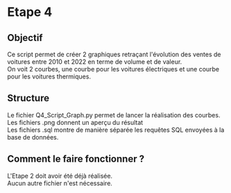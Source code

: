 # Etape 4 

## Objectif 

Ce script permet de créer 2 graphiques retraçant l'évolution des ventes de voitures entre 2010 et 2022 en terme de volume et de valeur.   
On voit 2 courbes, une courbe pour les voitures électriques et une courbe pour les voitures thermiques. 

## Structure 
Le fichier Q4_Script_Graph.py permet de lancer la réalisation des courbes.   
Les fichiers .png donnent un aperçu du résultat  
Les fichiers .sql montre de manière séparée les requêtes SQL envoyées à la base de données.   

## Comment le faire fonctionner ? 

L'Etape 2 doit avoir été déjà réalisée.   
Aucun autre fichier n'est nécessaire. 



